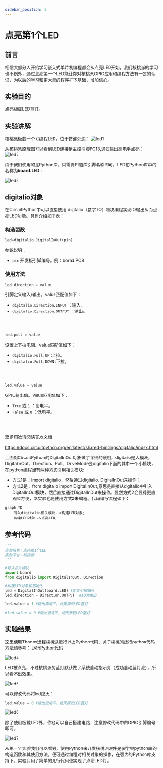 ```yaml
---
sidebar_position: 3
---
```


# 点亮第1个LED

## 前言
相信大部分人开始学习嵌入式单片机编程都会从点亮LED开始，我们核桃派的学习也不例外，通过点亮第一个LED能让你对核桃派GPIO应用和编程方法有一定的认识，为以后的学习和更大型的程序打下基础，增加信心。

## 实验目的
点亮板载LED蓝灯。

## 实验讲解

核桃派板载一个可编程LED，位于按键旁边：
![led1](./img/led/led1.png)

从核桃派原理图可以看到LED连接到主控引脚PC13,通过输出高电平点亮：
![led2](./img/led/led2.png)

由于我们使用的是Python库，只需要知道库引脚名称即可。LED在Python库中的名称为**board.LED** :

![led3](./img/led/led3.png)

## digitalio对象

在CircuitPython中可以直接使用 digitalio（数字 IO）模块编程实现IO输出从而点亮LED功能。具体介绍如下表：

### 构造函数
```python
led=digitalio.DigitalInOut(pin)
```
参数说明：
- `pin` 开发板引脚编号。例：borad.PC8

### 使用方法
```python
led.direction = value
```
引脚定义输入/输出。value匹配值如下：
- `digitalio.Direction.INPUT` ：输入。
- `digitalio.Direction.OUTPUT` ：输出。

<br></br>

```python
led.pull = value
```
设置上下拉电阻。value匹配值如下：
- `digitalio.Pull.UP` :上拉。  
- `digitalio.Pull.DOWN` :下拉。  

<br></br>

```python
led.value = value
```
GPIO输出值。value匹配值如下：
- `True` 或 `1` ：高电平。
- `False` 或 `0` ：低电平。

<br></br>

更多用法请阅读官方文档：<br></br>
https://docs.circuitpython.org/en/latest/shared-bindings/digitalio/index.html

上面对CircuitPython的DigitalInOut对象做了详细的说明，digitalio是大模块，DigitalInOut、Direction、Pull、DriveMode是digitalio下面的其中一个小模块，在python编程里有两种方式引用相关模块:

- 方式1是：import digitalio，然后通过digitalio. DigitalInOut来操作；
- 方式2是：from digitalio import DigitalInOut,意思是直接从digitalio中引入DigitalInOut模块，然后直接通过DigitalInOut来操作。显然方式2会显得更直观和方便，本实验也是使用方式2来编程。代码编写流程如下：

```mermaid
graph TD
    导入digitalio相关模块-->构建LED对象;
    构建LED对象-->点亮LED;
```

## 参考代码

```python
'''
实验名称：点亮第1个LED
实验平台：核桃派
'''

#导入相关模块
import board
from digitalio import DigitalInOut, Direction

#构建LED对象和初始化
led = DigitalInOut(board.LED) #定义引脚编号
led.direction = Direction.OUTPUT  #IO为输出

led.value = 1 #输出高电平，点亮板载LED蓝灯

#led.value = 0 #输出低电平，熄灭板载LED蓝灯
```

## 实验结果

这里使用Thonny远程核桃派运行以上Python代码，关于核桃派运行python代码方法请参考： [运行Python代码](../python_run.md)

![led4](./img/led/led4.png)


LED被点亮，不过核桃派的蓝灯默认做了系统启动指示灯（成功启动蓝灯亮），所以看不出效果。

![led5](./img/led/led5.png)

可以修改代码将led熄灭：
```python
led.value = 0 #输出低电平，熄灭板载LED蓝灯
```
![led6](./img/led/led6.png)

除了使用板载LED外，你也可以自己搭建电路，注意修改代码中的GPIO引脚编号即可。

![led7](./img/led/led7.png)

从第一个实验我们可以看到，使用Python来开发核桃派硬件是要学会python库的构造函数和其使用方法，便可通过编程对相关对象的操作，在强大的Python库支持下，实验只用了简单的几行代码便实现了点亮LED灯。
